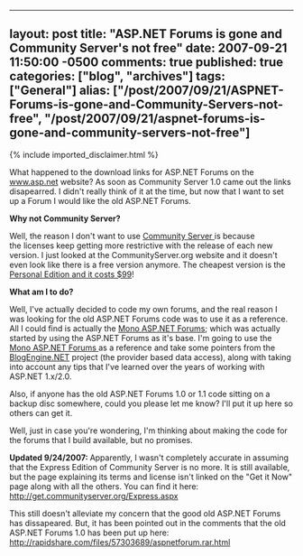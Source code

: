   ---
  layout: post
  title: "ASP.NET Forums is gone and Community Server's not free"
  date: 2007-09-21 11:50:00 -0500
  comments: true
  published: true
  categories: ["blog", "archives"]
  tags: ["General"]
  alias: ["/post/2007/09/21/ASPNET-Forums-is-gone-and-Community-Servers-not-free", "/post/2007/09/21/aspnet-forums-is-gone-and-community-servers-not-free"]
  ---
<!-- more -->
{% include imported_disclaimer.html %}
<P>What happened to the download links for ASP.NET Forums on the <A href="http://www.asp.net/">www.asp.net</A> website? As soon as Community Server 1.0 came out the links disapearred. I didn't really think of it at the time, but now that I want to set up a Forum I would like the old ASP.NET Forums.</P>
<P><STRONG>Why not Community Server?</STRONG></P>
<P>Well, the reason I don't want to use <A href="http://communityserver.org/">Community Server&nbsp;</A>is because the&nbsp;licenses keep getting more restrictive with the release of each new version. I just looked at the CommunityServer.org website and it doesn't even look like there is&nbsp;a free version anymore. The cheapest version is the <A href="http://get.communityserver.org/">Personal Edition and it costs $99</A>!</P>
<P><STRONG>What am I to do?</STRONG></P>
<P>Well, I've actually decided to code my own forums, and the real reason I was looking for the old ASP.NET Forums code was to use it as a reference. All I could find is actually the <A href="http://www.gotmono.net/Default.aspx?pageindex=5&amp;pageid=27">Mono ASP.NET Forums</A>; which was actually started by using the ASP.NET Forums as it's base. I'm going to use the <A href="http://www.gotmono.net/Default.aspx?pageindex=5&amp;pageid=27">Mono ASP.NET Forums </A>as a reference and take&nbsp;some pointers from the <A href="http://www.dotnetblogengine.net/">BlogEngine.NET</A> project (the provider based data access), along with taking into account any tips that I've learned over the years of working with ASP.NET 1.x/2.0.</P>
<P>Also, if anyone has the old ASP.NET Forums 1.0 or 1.1 code sitting on a backup disc somewhere, could you please let me know? I'll put it up&nbsp;here so others can get it.</P>
<P>Well, just in case you're wondering, I'm thinking about making the code for the forums that I build&nbsp;available, but no promises.</P>
<P><STRONG>Updated 9/24/2007:&nbsp;</STRONG>Apparently, I wasn't completely accurate in assuming that the Express Edition of Community Server is no more. It is still available, but the page explaining its terms and license isn't linked on the "Get it Now" page along with all the others. You can find it here: <A href="http://get.communityserver.org/Express.aspx">http://get.communityserver.org/Express.aspx</A></P>
<P>This still doesn't alleviate my concern&nbsp;that the good old ASP.NET Forums has dissapeared. But, it has been pointed out in the comments that the old ASP.NET Forums 1.0 has been put up here: <A href="http://rapidshare.com/files/57303689/aspnetforum.rar.html">http://rapidshare.com/files/57303689/aspnetforum.rar.html</A></P>
